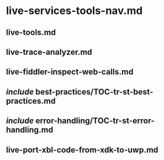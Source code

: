 # live-services-tools-nav.md

## live-tools.md

## live-trace-analyzer.md

## live-fiddler-inspect-web-calls.md

## _include_ best-practices/TOC-tr-st-best-practices.md

## _include_ error-handling/TOC-tr-st-error-handling.md

## live-port-xbl-code-from-xdk-to-uwp.md
